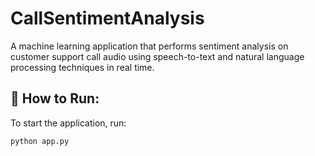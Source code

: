 # CallSentimentAnalysis
A machine learning application that performs sentiment analysis on customer support call audio using speech-to-text and natural language processing techniques in real time.

## 🚀 How to Run:
To start the application, run:
```
python app.py
```
